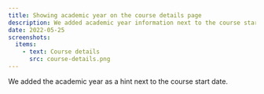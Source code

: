 ```yaml
---
title: Showing academic year on the course details page
description: We added academic year information next to the course start date on the course details page
date: 2022-05-25
screenshots:
  items:
    - text: Course details
      src: course-details.png
---
```


We added the academic year as a hint next to the course start date.
